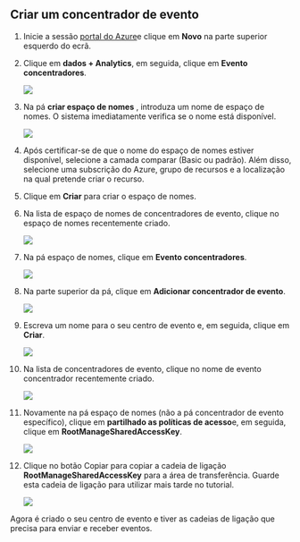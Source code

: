 ## <a name="create-an-event-hub"></a>Criar um concentrador de evento

1. Inicie a sessão [portal do Azure][]e clique em **Novo** na parte superior esquerdo do ecrã.

2. Clique em **dados + Analytics**, em seguida, clique em **Evento concentradores**.

    ![](./media/event-hubs-create-event-hub/create-event-hub9.png)

3. Na pá **criar espaço de nomes** , introduza um nome de espaço de nomes. O sistema imediatamente verifica se o nome está disponível.

    ![](./media/event-hubs-create-event-hub/create-event-hub1.png)

4. Após certificar-se de que o nome do espaço de nomes estiver disponível, selecione a camada comparar (Basic ou padrão). Além disso, selecione uma subscrição do Azure, grupo de recursos e a localização na qual pretende criar o recurso. 

2. Clique em **Criar** para criar o espaço de nomes.

6. Na lista de espaço de nomes de concentradores de evento, clique no espaço de nomes recentemente criado.      

    ![](./media/event-hubs-create-event-hub/create-event-hub2.png)

7. Na pá espaço de nomes, clique em **Evento concentradores**.

    ![](./media/event-hubs-create-event-hub/create-event-hub3.png)

8. Na parte superior da pá, clique em **Adicionar concentrador de evento**.

    ![](./media/event-hubs-create-event-hub/create-event-hub4.png)

3. Escreva um nome para o seu centro de evento e, em seguida, clique em **Criar**.

    ![](./media/event-hubs-create-event-hub/create-event-hub5.png)

4. Na lista de concentradores de evento, clique no nome de evento concentrador recentemente criado. 

    ![](./media/event-hubs-create-event-hub/create-event-hub6.png)

5. Novamente na pá espaço de nomes (não a pá concentrador de evento específico), clique em **partilhado as políticas de acesso**e, em seguida, clique em **RootManageSharedAccessKey**.

    ![](./media/event-hubs-create-event-hub/create-event-hub7.png)

5. Clique no botão Copiar para copiar a cadeia de ligação **RootManageSharedAccessKey** para a área de transferência. Guarde esta cadeia de ligação para utilizar mais tarde no tutorial.

    ![](./media/event-hubs-create-event-hub/create-event-hub8.png)

Agora é criado o seu centro de evento e tiver as cadeias de ligação que precisa para enviar e receber eventos.

[Portal do Azure]: https://portal.azure.com/